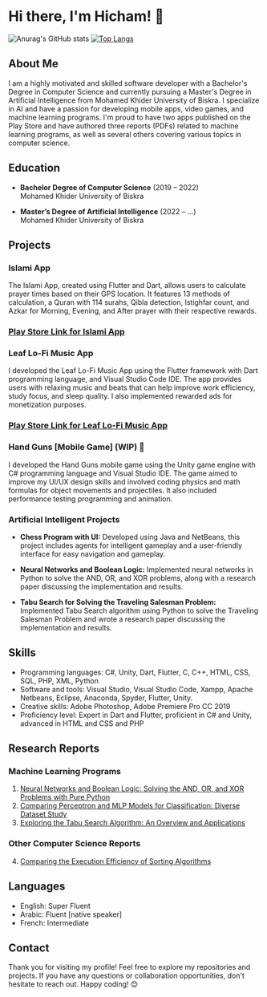 # Hi there, I'm Hicham! 👋

![Anurag's GitHub stats](https://github-readme-stats.vercel.app/api?username=BouchanaHicham&show_icons=true&theme=dark)
[![Top Langs](https://github-readme-stats.vercel.app/api/top-langs/?username=BouchanaHicham)](https://github.com/anuraghazra/github-readme-stats)

## About Me

I am a highly motivated and skilled software developer with a Bachelor's Degree in Computer Science and currently pursuing a Master's Degree in Artificial Intelligence from Mohamed Khider University of Biskra. I specialize in AI and have a passion for developing mobile apps, video games, and machine learning programs. I'm proud to have two apps published on the Play Store and have authored three reports (PDFs) related to machine learning programs, as well as several others covering various topics in computer science.

## Education

- **Bachelor Degree of Computer Science** (2019 – 2022)  
  Mohamed Khider University of Biskra

- **Master’s Degree of Artificial Intelligence** (2022 – ...)  
  Mohamed Khider University of Biskra

## Projects

### Islami App
The Islami App, created using Flutter and Dart, allows users to calculate prayer times based on their GPS location. It features 13 methods of calculation, a Quran with 114 surahs, Qibla detection, Istighfar count, and Azkar for Morning, Evening, and After prayer with their respective rewards.

### [Play Store Link for Islami App](https://play.google.com/store/apps/details?id=com.bhicham.islami)

### Leaf Lo-Fi Music App
I developed the Leaf Lo-Fi Music App using the Flutter framework with Dart programming language, and Visual Studio Code IDE. The app provides users with relaxing music and beats that can help improve work efficiency, study focus, and sleep quality. I also implemented rewarded ads for monetization purposes.

### [Play Store Link for Leaf Lo-Fi Music App](https://play.google.com/store/apps/details?id=com.bhicham.leaf_music)


### Hand Guns [Mobile Game] (WIP) 🚧

I developed the Hand Guns mobile game using the Unity game engine with C# programming language and Visual Studio IDE. The game aimed to improve my UI/UX design skills and involved coding physics and math formulas for object movements and projectiles. It also included performance testing programming and animation.

### Artificial Intelligent Projects

- **Chess Program with UI:** Developed using Java and NetBeans, this project includes agents for intelligent gameplay and a user-friendly interface for easy navigation and gameplay.

- **Neural Networks and Boolean Logic:** Implemented neural networks in Python to solve the AND, OR, and XOR problems, along with a research paper discussing the implementation and results.

- **Tabu Search for Solving the Traveling Salesman Problem:** Implemented Tabu Search algorithm using Python to solve the Traveling Salesman Problem and wrote a research paper discussing the implementation and results.

## Skills

- Programming languages: C#, Unity, Dart, Flutter, C, C++, HTML, CSS, SQL, PHP, XML, Python
- Software and tools: Visual Studio, Visual Studio Code, Xampp, Apache Netbeans, Eclipse, Anaconda, Spyder, Flutter, Unity.
- Creative skills: Adobe Photoshop, Adobe Premiere Pro CC 2019
- Proficiency level: Expert in Dart and Flutter, proficient in C# and Unity, advanced in HTML and CSS and PHP

## Research Reports

### Machine Learning Programs

1. [Neural Networks and Boolean Logic: Solving the AND, OR, and XOR Problems with Pure Python](https://drive.google.com/file/d/1RhNk7kqUeipNp8Vqr5MHjeLDepcJsQIW/view?usp=sharing)
2. [Comparing Perceptron and MLP Models for Classification: Diverse Dataset Study](https://drive.google.com/file/d/1BLLw15ue5Am45lkzkM9fhdioyEpTmYfJ/view?usp=sharing)
3. [Exploring the Tabu Search Algorithm: An Overview and Applications](https://drive.google.com/file/d/1WzAL7PujZjef2caQZlRFng-_sslv-j8P/view?usp=sharing)

### Other Computer Science Reports

4. [Comparing the Execution Efficiency of Sorting Algorithms](https://drive.google.com/file/d/1f0Q8Ny4SZp0ub1NKRijhq7MfOY5mpEZN/view?usp=sharing)


## Languages

- English: Super Fluent
- Arabic: Fluent [native speaker]
- French: Intermediate

## Contact

Thank you for visiting my profile! Feel free to explore my repositories and projects. If you have any questions or collaboration opportunities, don't hesitate to reach out. Happy coding! 😊
